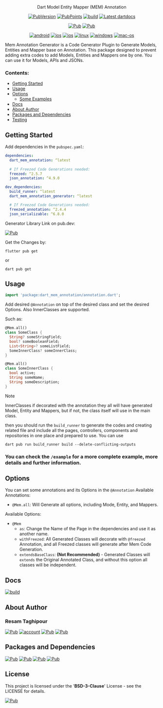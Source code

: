 
<p align="center">
  Dart Model Entity Mapper (MEM) Annotation
</p>
<p align="center">
  <!-- Pub Version -->
  <a href="https://pub.dev/packages/dart_mem_annotation"><img src="https://img.shields.io/pub/v/dart_mem_annotation?logo=dart" alt="PubVersion"></a>
  <!-- Pub Points} -->
  <a href="https://pub.dev/packages/dart_mem_annotation"><img src="https://img.shields.io/pub/points/dart_mem_annotation?logo=dart" alt="PubPoints"></a>
  <!-- GitHub Repo -->
  <a href="https://github.com/reesaam/dart_mem_annotation_generator"><img src="https://img.shields.io/badge/repo-Dart_Mem_Annotation-yellowgreen?logo=github" alt="build"></a>
  <!-- DartDoc -->
  <a href="https://pub.dev/documentation/dart_mem_annotation/latest"><img src="https://img.shields.io/badge/dartdocs-latest-blue.svg" alt="Latest dartdocs"></a>
</p>
<p align="center">
  <a href="https://pub.dev/packages/dart_mem_annotation"><img src="https://img.shields.io/badge/pub-Dart_Mem_Annottaion_on_pub.dev-blue?logo=dart" alt="Pub"></a>
  <a href="https://pub.dev/packages/dart_mem_annotation_generator"><img src="https://img.shields.io/badge/pub-Dart_Mem_Annottaion_Generator_on_pub.dev-blue?logo=dart" alt="Pub"></a>
</p>
<p align="center">
  <a href="https://github.com/reesaam/dart_mem_annotation_generator"><img src="https://img.shields.io/badge/Android-black?logo=android" alt="android"></a>
  <a href="https://github.com/reesaam/dart_mem_annotation_generator"><img src="https://img.shields.io/badge/iOS-black?logo=apple" alt="ios"></a>
  <a href="https://github.com/reesaam/dart_mem_annotation_generator"><img src="https://img.shields.io/badge/Web-black" alt="ios"></a>
  <a href="https://github.com/reesaam/dart_mem_annotation_generator"><img src="https://img.shields.io/badge/Linux-black?logo=linux" alt="linux"></a>
  <a href="https://github.com/reesaam/dart_mem_annotation_generator"><img src="https://img.shields.io/badge/Windows-black" alt="windows"></a>
  <a href="https://github.com/reesaam/dart_mem_annotation_generator"><img src="https://img.shields.io/badge/MacOS-black?logo=apple" alt="mac-os"></a>

</p>

Mem Annotation Generator is a Code Generator Plugin to Generate Models, Entities and Mapper base on Annotation.
This package designed to prevent adding extra codes to add Models, Entities and Mappers one by one.
You can use it for Models, APIs and JSONs.

### Contents:
* [Getting Started](#Getting-Started)
* [Usage](#Usage)
* [Options](#Options)
  * [Some Examples](#Some-Examples)
* [Docs](#Docs)
* [About Author](#About-Author)
* [Packages and Dependencies](#Packages-and-Dependencies)
* [Testing](#Testing)

## Getting Started

Add dependencies in the `pubspec.yaml`:
```yaml
dependencies:
  dart_mem_annotation: ^latest
  
  # If Freezed Code Generations needed:
  freezed: ^2.5.7
  json_annotation: ^4.9.0

dev_dependencies:
  build_runner: ^latest
  dart_mem_annotation_generator: ^latest

  # If Freezed Code Generations needed:
  freezed_annotation: ^2.4.4
  json_serializable: ^6.8.0
```
Generator Library Link on pub.dev:

<a href="https://pub.dev/packages/dart_mem_annotation_generator"><img src="https://img.shields.io/badge/pub-Dart_Mem_Annottaion_generator-blue?logo=dart" alt="Pub"></a>



Get the Changes by:
```shell
flutter pub get
```
or
```shell
dart pub get
```

## Usage

```dart
import 'package:dart_mem_annotation/annotation.dart';
```

Add desired `@Annotation` on top of the desired class and set the desired Options.
Also InnerClasses are supported.

Such as:

```dart
@Mem.all()
class SomeClass {
  String? someStringField;
  bool? someBooleanField;
  List<String>? someListField;
  SomeInnerClass? someInnerClass;
}

@Mem.all()
class SomeInnerClass {
  bool active;
  String someName;
  String someDescription;
}
```
> [!Note]
>
> InnerClasses if decorated with the annotation they all will have generated Model, Entity and Mappers, but if not, the class itself will use in the main class.

then you should run the `build_runner` to generate the codes and creating related file and include all the pages, controllers, components and repositories in one place and prepared to use.
You can use
```shell
dart pub run build_runner build --delete-conflicting-outputs
```

### You can check the `/example` for a more complete example, more details and further information.

## Options

You can set some annotations and its Options in the `@Annotation`
Available Annotations:
  - `@Mem.all`: Will Generate all options, including Mode, Entity, and Mappers.

Available Options:
- `@Mem`
  - `as`: Change the Name of the Page in the dependencies and use it as another name.
  - `withFreezed`: All Generated Classes will decorate with `@freezed` Annotation, and all Freezed classes will generate after Mem Code Generation.
  - `extendsBaseClass`: **(Not Recommended)** - Generated Classes will `extends` the Original Annotated Class, and without this option all classes will be independent.


## Docs
<a href="https://github.com/reesaam/dart_mem_annotation_generator/tree/main/generator/doc/api"><img src="https://img.shields.io/badge/GitHub-Docs_Repository-important?logo=github" alt="build"></a>

## About Author

### Resam Taghipour
<a href="https://www.resam.site"><img src="https://img.shields.io/badge/Website-resam.site-blue" alt="Pub"></a>
<a href="https://github.com/reesaam"><img src="https://img.shields.io/badge/GitHub-reesaam-black?style=flat&logo=github&link=https%3A%2F%2Fgithub.com%2Freesaam" alt="account"></a>
<a href="https://www.linkedin.com/in/resam"><img src="https://img.shields.io/badge/LinkedIn-resam-blue?logo=linkedin" alt="Pub"></a>
<a href="emailto:resam@resam.site"><img src="https://img.shields.io/badge/Email-resam-important?logo=maildotru" alt="Pub"></a>


## Packages and Dependencies
<a href="https://dart.dev"><img src="https://img.shields.io/badge/Dart-red?logo=dart" alt="Pub"></a>
<a href="https://flutter.dev"><img src="https://img.shields.io/badge/Flutter-blue?logo=flutter" alt="Pub"></a>
<a href="https://pub.dev/packages/build_runner"><img src="https://img.shields.io/badge/pub-BuildRunner-red?logo=dart" alt="Pub"></a>
<a href="https://pub.dev/packages/dartdoc"><img src="https://img.shields.io/badge/pub-DartDoc-red?logo=dart" alt="Pub"></a>

## License
This project is licensed under the '**BSD-3-Clause**' License - see the LICENSE for details.

<a href="https://pub.dev/packages/dart_model_entity_annotation/license"><img src="https://img.shields.io/badge/LICENSE-blue" alt="Pub"></a>